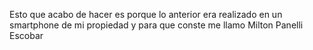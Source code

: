 Esto que acabo de hacer es porque lo anterior era realizado en un smartphone de mi propiedad y para que conste me llamo Milton Panelli Escobar 
